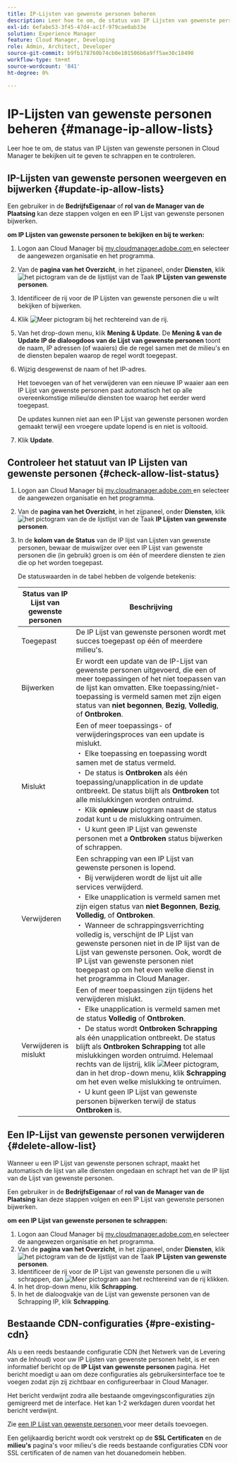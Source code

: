 ```yaml
---
title: IP-Lijsten van gewenste personen beheren
description: Leer hoe te om, de status van IP Lijsten van gewenste personen in Cloud Manager te bekijken uit te geven te schrappen en te controleren.
exl-id: 6efabe53-3f45-47d4-ac1f-979cae0ab33e
solution: Experience Manager
feature: Cloud Manager, Developing
role: Admin, Architect, Developer
source-git-commit: b9fb178760b74cb0e101506b6a9ff5ae30c18490
workflow-type: tm+mt
source-wordcount: '841'
ht-degree: 0%

---
```


# IP-Lijsten van gewenste personen beheren {#manage-ip-allow-lists}

Leer hoe te om, de status van IP Lijsten van gewenste personen in Cloud Manager te bekijken uit te geven te schrappen en te controleren.

## IP-Lijsten van gewenste personen weergeven en bijwerken {#update-ip-allow-lists}

Een gebruiker in de **BedrijfsEigenaar** of **rol van de Manager van de Plaatsing** kan deze stappen volgen en een IP Lijst van gewenste personen bijwerken.

**om IP Lijsten van gewenste personen te bekijken en bij te werken:**

1. Logon aan Cloud Manager bij [ my.cloudmanager.adobe.com ](https://my.cloudmanager.adobe.com/) en selecteer de aangewezen organisatie en het programma.
1. Van de **pagina van het Overzicht**, in het zijpaneel, onder **Diensten**, klik ![ het pictogram van de de lijstlijst van de Taak ](https://spectrum.adobe.com/static/icons/workflow_18/Smock_TaskList_18_N.svg) **IP Lijsten van gewenste personen**.
1. Identificeer de rij voor de IP Lijsten van gewenste personen die u wilt bekijken of bijwerken.
1. Klik ![ Meer pictogram ](https://spectrum.adobe.com/static/icons/workflow_18/Smock_More_18_N.svg) bij het rechtereind van de rij.
1. Van het drop-down menu, klik **Mening &amp; Update**.
De **Mening &amp; van de Update IP de dialoogdoos van de Lijst van gewenste personen** toont de naam, IP adressen (of waaiers) die de regel samen met de milieu&#39;s en de diensten bepalen waarop de regel wordt toegepast.
1. Wijzig desgewenst de naam of het IP-adres.

   Het toevoegen van of het verwijderen van een nieuwe IP waaier aan een IP Lijst van gewenste personen past automatisch het op alle overeenkomstige milieu/de diensten toe waarop het eerder werd toegepast.

   De updates kunnen niet aan een IP Lijst van gewenste personen worden gemaakt terwijl een vroegere update lopend is en niet is voltooid.

1. Klik **Update**.

## Controleer het statuut van IP Lijsten van gewenste personen {#check-allow-list-status}

1. Logon aan Cloud Manager bij [ my.cloudmanager.adobe.com ](https://my.cloudmanager.adobe.com/) en selecteer de aangewezen organisatie en het programma.

1. Van de **pagina van het Overzicht**, in het zijpaneel, onder **Diensten**, klik ![ het pictogram van de de lijstlijst van de Taak ](https://spectrum.adobe.com/static/icons/workflow_18/Smock_TaskList_18_N.svg) **IP Lijsten van gewenste personen**.

1. In de **kolom van de Status** van de IP lijst van Lijsten van gewenste personen, bewaar de muiswijzer over een IP Lijst van gewenste personen die (in gebruik) groen is om één of meerdere diensten te zien die op het worden toegepast.

   De statuswaarden in de tabel hebben de volgende betekenis:

   | Status van IP Lijst van gewenste personen | Beschrijving |
   | --- | --- |
   | Toegepast | De IP Lijst van gewenste personen wordt met succes toegepast op één of meerdere milieu&#39;s. |
   | Bijwerken | Er wordt een update van de IP-Lijst van gewenste personen uitgevoerd, die een of meer toepassingen of het niet toepassen van de lijst kan omvatten. Elke toepassing/niet-toepassing is vermeld samen met zijn eigen status van **niet begonnen**, **Bezig**, **Volledig**, of **Ontbroken**. |
   | Mislukt | Een of meer toepassings- of verwijderingsproces van een update is mislukt.<br>・ Elke toepassing en toepassing wordt samen met de status vermeld.<br>・ De status is **Ontbroken** als één toepassing/unapplication in de update ontbreekt. De status blijft als **Ontbroken** tot alle mislukkingen worden ontruimd.<br>・ Klik **opnieuw** pictogram naast de status zodat kunt u de mislukking ontruimen.<br>・ U kunt geen IP Lijst van gewenste personen met a **Ontbroken** status bijwerken of schrappen. |
   | Verwijderen | Een schrapping van een IP Lijst van gewenste personen is lopend.<br>・ Bij verwijderen wordt de lijst uit alle services verwijderd.<br>・ Elke unapplication is vermeld samen met zijn eigen status van **niet Begonnen**, **Bezig**, **Volledig**, of **Ontbroken**.<br>・ Wanneer de schrappingsverrichting volledig is, verschijnt de IP Lijst van gewenste personen niet in de IP lijst van de Lijst van gewenste personen. Ook, wordt de IP Lijst van gewenste personen niet toegepast op om het even welke dienst in het programma in Cloud Manager. |
   | Verwijderen is mislukt | Een of meer toepassingen zijn tijdens het verwijderen mislukt.<br>・ Elke unapplication is vermeld samen met de status **Volledig** of **Ontbroken**.<br>・ De status wordt **Ontbroken Schrapping** als één unapplication ontbreekt. De status blijft als **Ontbroken Schrapping** tot alle mislukkingen worden ontruimd. Helemaal rechts van de lijstrij, klik ![ Meer pictogram ](https://spectrum.adobe.com/static/icons/workflow_18/Smock_More_18_N.svg), dan in het drop-down menu, klik **Schrapping** om het even welke mislukking te ontruimen.<br>・ U kunt geen IP Lijst van gewenste personen bijwerken terwijl de status **Ontbroken** is. |

## Een IP-Lijst van gewenste personen verwijderen {#delete-allow-list}

Wanneer u een IP Lijst van gewenste personen schrapt, maakt het automatisch de lijst van alle diensten ongedaan en schrapt het van de IP lijst van de Lijst van gewenste personen.

Een gebruiker in de **BedrijfsEigenaar** of **rol van de Manager van de Plaatsing** kan deze stappen volgen en een IP Lijst van gewenste personen bijwerken.

**om een IP Lijst van gewenste personen te schrappen:**

1. Logon aan Cloud Manager bij [ my.cloudmanager.adobe.com ](https://my.cloudmanager.adobe.com/) en selecteer de aangewezen organisatie en het programma.
1. Van de **pagina van het Overzicht**, in het zijpaneel, onder **Diensten**, klik ![ het pictogram van de de lijstlijst van de Taak ](https://spectrum.adobe.com/static/icons/workflow_18/Smock_TaskList_18_N.svg) **IP Lijsten van gewenste personen**.
1. Identificeer de rij voor de IP Lijst van gewenste personen die u wilt schrappen, dan ![ Meer pictogram ](https://spectrum.adobe.com/static/icons/workflow_18/Smock_More_18_N.svg) aan het rechtereind van de rij klikken.
1. In het drop-down menu, klik **Schrapping**.
1. In het de dialoogvakje van de Lijst van gewenste personen van de Schrapping IP, klik **Schrapping**.

## Bestaande CDN-configuraties {#pre-existing-cdn}

Als u een reeds bestaande configuratie CDN (het Netwerk van de Levering van de Inhoud) voor uw IP Lijsten van gewenste personen hebt, is er een informatief bericht op de **IP Lijst van gewenste personen** pagina. Het bericht moedigt u aan om deze configuraties als gebruikersinterface toe te voegen zodat zijn zij zichtbaar en configureerbaar in Cloud Manager.

Het bericht verdwijnt zodra alle bestaande omgevingsconfiguraties zijn gemigreerd met de interface. Het kan 1-2 werkdagen duren voordat het bericht verdwijnt.

Zie [ een IP Lijst van gewenste personen ](/help/implementing/cloud-manager/ip-allow-lists/add-ip-allow-lists.md) voor meer details toevoegen.

Een gelijkaardig bericht wordt ook verstrekt op de **SSL Certificaten** en de **milieu&#39;s** pagina&#39;s voor milieu&#39;s die reeds bestaande configuraties CDN voor SSL certificaten of de namen van het douanedomein hebben.
